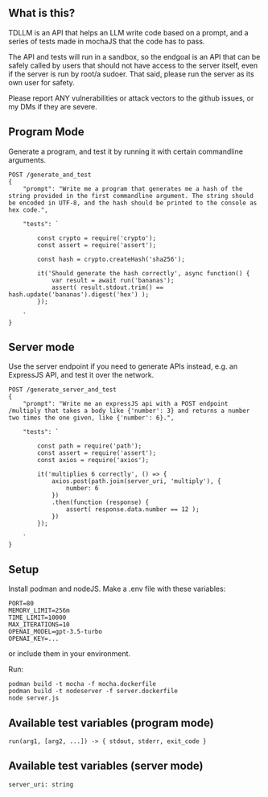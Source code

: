 ## What is this?

TDLLM is an API that helps an LLM write code based on a prompt, and a series of tests made in mochaJS that the code has to pass.

The API and tests will run in a sandbox, so the endgoal is an API that can be safely called by users that should not have access to the server itself, even if the server is run by root/a sudoer. That said, please run the server as its own user for safety.

Please report ANY vulnerabilities or attack vectors to the github issues, or my DMs if they are severe.

## Program Mode

Generate a program, and test it by running it with certain commandline arguments.

```
POST /generate_and_test
{
    "prompt": "Write me a program that generates me a hash of the string provided in the first commandline argument. The string should be encoded in UTF-8, and the hash should be printed to the console as hex code.",

    "tests": `

        const crypto = require('crypto');
        const assert = require('assert');

        const hash = crypto.createHash('sha256');

        it('Should generate the hash correctly', async function() {
            var result = await run('bananas');
            assert( result.stdout.trim() == hash.update('bananas').digest('hex') );
        });

    `
}
```

## Server mode

Use the server endpoint if you need to generate APIs instead, e.g. an ExpressJS API, and test it over the network.

```
POST /generate_server_and_test
{
    "prompt": "Write me an expressJS api with a POST endpoint /multiply that takes a body like {'number': 3} and returns a number two times the one given, like {'number': 6}.",

    "tests": `

        const path = require('path');
        const assert = require('assert');
        const axios = require('axios');

        it('multiplies 6 correctly', () => {
            axios.post(path.join(server_uri, 'multiply'), {
                number: 6
            })
            .then(function (response) {
                assert( response.data.number == 12 );
            })
        });

    `
}
```

## Setup

Install podman and nodeJS. Make a .env file with these variables:

```
PORT=80
MEMORY_LIMIT=256m
TIME_LIMIT=10000
MAX_ITERATIONS=10
OPENAI_MODEL=gpt-3.5-turbo
OPENAI_KEY=...
```

or include them in your environment.

Run:

```
podman build -t mocha -f mocha.dockerfile
podman build -t nodeserver -f server.dockerfile
node server.js
```

## Available test variables (program mode)

`run(arg1, [arg2, ...]) -> { stdout, stderr, exit_code }`

## Available test variables (server mode)

`server_uri: string`

